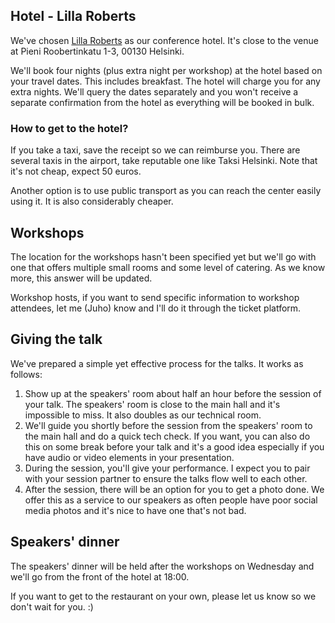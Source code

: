 ## Hotel - Lilla Roberts

We've chosen [Lilla Roberts](https://www.lillaroberts.com/) as our conference hotel. It's close to the venue at Pieni Roobertinkatu 1-3, 00130 Helsinki.

We'll book four nights (plus extra night per workshop) at the hotel based on your travel dates. This includes breakfast. The hotel will charge you for any extra nights. We'll query the dates separately and you won't receive a separate confirmation from the hotel as everything will be booked in bulk.

### How to get to the hotel?

If you take a taxi, save the receipt so we can reimburse you. There are several taxis in the airport, take reputable one like Taksi Helsinki. Note that it's not cheap, expect 50 euros.

Another option is to use public transport as you can reach the center easily using it. It is also considerably cheaper.

## Workshops

The location for the workshops hasn't been specified yet but we'll go with one that offers multiple small rooms and some level of catering. As we know more, this answer will be updated.

Workshop hosts, if you want to send specific information to workshop attendees, let me (Juho) know and I'll do it through the ticket platform.

## Giving the talk

We've prepared a simple yet effective process for the talks. It works as follows:

1. Show up at the speakers' room about half an hour before the session of your talk. The speakers' room is close to the main hall and it's impossible to miss. It also doubles as our technical room.
2. We'll guide you shortly before the session from the speakers' room to the main hall and do a quick tech check. If you want, you can also do this on some break before your talk and it's a good idea especially if you have audio or video elements in your presentation.
3. During the session, you'll give your performance. I expect you to pair with your session partner to ensure the talks flow well to each other.
4. After the session, there will be an option for you to get a photo done. We offer this as a service to our speakers as often people have poor social media photos and it's nice to have one that's not bad.

## Speakers' dinner

The speakers' dinner will be held after the workshops on Wednesday and we'll go from the front of the hotel at 18:00.

If you want to get to the restaurant on your own, please let us know so we don't wait for you. :)
